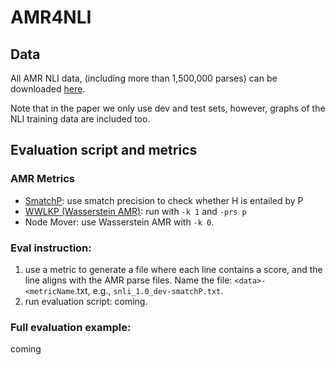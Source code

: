 # AMR4NLI

## Data

All AMR NLI data, (including more than 1,500,000 parses) can be downloaded [here](https://drive.google.com/file/d/1VDptvvA0qbbsfAXk3-I3Ej9LjfaqY7I9/view?usp=sharing).

Note that in the paper we only use dev and test sets, however, graphs of the NLI training data are included too.

## Evaluation script and metrics

### AMR Metrics

- [SmatchP](https://github.com/flipz357/smatchpp): use smatch precision to check whether H is entailed by P
- [WWLKP (Wasserstein AMR)](https://github.com/flipz357/weisfeiler-leman-amr-metrics): run with `-k 1` and `-prs p` 
- Node Mover: use Wasserstein AMR with `-k 0`.

### Eval instruction:

1. use a metric to generate a file where each line contains a score, and the line aligns with the AMR parse files. Name the file: `<data>-<metricName`.txt, e.g., `snli_1.0_dev-smatchP.txt`. 
2. run evaluation script: coming.

### Full evaluation example:

coming
